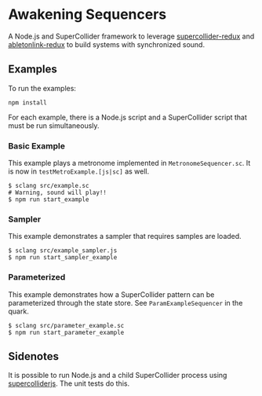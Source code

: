 # Awakening Sequencers
A Node.js and SuperCollider framework to leverage [supercollider-redux](https://github.com/colinsullivan/supercollider-redux) and [abletonlink-redux](https://github.com/colinsullivan/abletonlink-redux/) to build systems with synchronized sound.

## Examples

To run the examples:

    npm install

For each example, there is a Node.js script and a SuperCollider script that must be run simultaneously.

### Basic Example
This example plays a metronome implemented in `MetronomeSequencer.sc`.  It is now in `testMetroExample.[js|sc]` as well.

    $ sclang src/example.sc
    # Warning, sound will play!!
    $ npm run start_example


### Sampler
This example demonstrates a sampler that requires samples are loaded.

    $ sclang src/example_sampler.js
    $ npm run start_sampler_example

### Parameterized
This example demonstrates how a SuperCollider pattern can be parameterized through the state store.  See `ParamExampleSequencer` in the quark.

    $ sclang src/parameter_example.sc
    $ npm run start_parameter_example


## Sidenotes

It is possible to run Node.js and a child SuperCollider process using [supercolliderjs](https://github.com/crucialfelix/supercolliderjs).  The unit tests do this.
